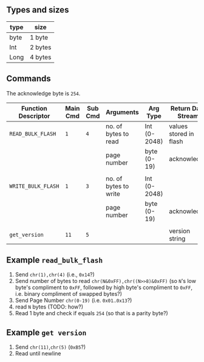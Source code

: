 ## Types and sizes

| type | size    |
| ---- | ------- |
| byte | 1 byte  |
| Int  | 2 bytes |   
| Long | 4 bytes |      

## Commands

The acknowledge byte is `254`.

| Function Descriptor   | Main Cmd | Sub Cmd | Arguments             | Arg Type     | Return Data Stream     | Type        | Number of bytes    |
| --------------------- | -------- | ------- | --------------------- | ------------ | ---------------------- | ----------- | ------------------ |
| `READ_BULK_FLASH`     | `1`      | `4`     | no. of bytes to read  | Int (0-2048) | values stored in flash | byte stream | N                  |
|                       |          |         | page number           | byte (0-19)  | acknowledge            | byte        | 1                  |
|                       |          |         |                       |              |                        |             |                    |
| `WRITE_BULK_FLASH`    | `1`      | `3`     | no. of bytes to write | Int (0-2048) |                        | byte stream | N                  |
|                       |          |         | page number           | byte (0-19)  | acknowledge            | byte        | 1                  |
|                       |          |         |                       |              |                        |             |                    |
| `get_version`         | `11`     | `5`     |                       |              | version string         | string      | terminated by `\n` |

## Example `read_bulk_flash`

1) Send `chr(1),chr(4)` (i.e., `0x14`?)
2) Send number of bytes to read `chr(N&0xFF),chr((N>>8)&0xFF)`
   (so `N`'s low byte's compliment to `0xFF`, followed by high byte's compliment
   to `0xFF`, i.e. binary compliment of swapped bytes?)
3) Send Page Number `chr(0-19)` (i.e. `0x01`..`0x13`?)
4) read `N` bytes (TODO: how?)
5) Read 1 byte and check if equals `254` (so that is a parity byte?)

## Example `get version`

1) Send `chr(11)`,`chr(5)` (`0xB5`?)
2) Read until newline           
